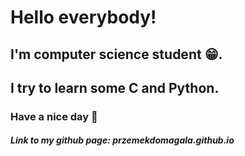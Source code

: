 # Hello everybody!
## I'm computer science student :grin:. 

## I try to learn some C and Python.

### Have a nice day :wave:

##### Link to my github page: przemekdomagala.github.io 






